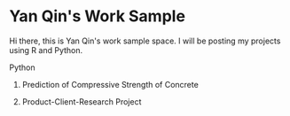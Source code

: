 # Yan Qin's Work Sample

Hi there, this is Yan Qin's work sample space. 
I will be posting my projects using R and Python. 

Python
1. Prediction of Compressive Strength of Concrete

2. Product-Client-Research Project

